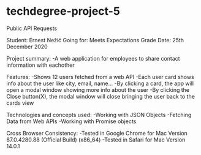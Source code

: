 # techdegree-project-5
 Public API Requests

Student: Ernest Nežić
Going for: Meets Expectations Grade
Date: 25th December 2020

Project summary:
    -A web application for employees to share contact information with eachother

Features:
    -Shows 12 users fetched from a web API
    -Each user card shows info about the user like city, email, name...
    -By clicking a card, the app will open a modal window showing more info about the user
    -By clicking the Close button(X), the modal window will close bringing the user back to the cards view

Technologies and concepts used:
    -Working with JSON Objects
    -Fetching Data from Web APIs
    -Working with Promise objects

Cross Browser Consistency:
    -Tested in Google Chrome for Mac Version 87.0.4280.88 (Official Build) (x86_64)
    -Tested in Safari for Mac Version 14.0.1